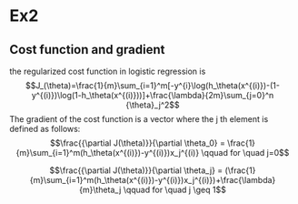 # Ex2
## Cost function and gradient
the regularized cost function in logistic regression is
$$J_(\theta)=\frac{1}{m}\sum_{i=1}^m[-y^{i}\log(h_\theta(x^{(i)})-(1-y^{(i)})\log(1-h_\theta(x^{(i)}))]+\frac{\lambda}{2m}\sum_{j=0}^n
{\theta}_j^2$$
The gradient
of the cost function is a vector where the j
th element is defined as follows:
$$\frac{{\partial J(\theta)}}{\partial \theta_0} = \frac{1}{m}\sum_{i=1}^m(h_\theta(x^{(i)})-y^{(i)})x_j^{(i)}  \qquad for \quad j=0$$

$$\frac{{\partial J(\theta)}}{\partial \theta_j} = (\frac{1}{m}\sum_{i=1}^m(h_\theta(x^{(i)})-y^{(i)})x_j^{(i)})+\frac{\lambda}{m}\theta_j  \qquad for \quad j \geq 1$$